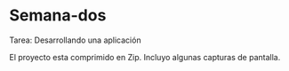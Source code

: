 # Semana-dos
Tarea: Desarrollando una aplicación

El proyecto esta comprimido en Zip. Incluyo algunas capturas de pantalla.
